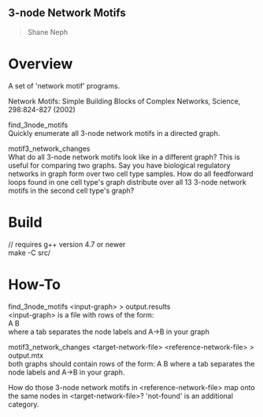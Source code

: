 ## 3-node Network Motifs ##
> Shane Neph


Overview
=========
A set of 'network motif' programs.  

Network Motifs: Simple Building Blocks of Complex Networks, Science, 298:824-827 (2002)  

find_3node_motifs  
Quickly enumerate all 3-node network motifs in a directed graph.  

motif3_network_changes  
What do all 3-node network motifs look like in a different graph?  This is useful for comparing two graphs.  Say you have biological regulatory networks in graph form over two cell type samples.  How do all feedforward loops found in one cell type's graph distribute over all 13 3-node network motifs in the second cell type's graph?

Build
======
// requires g++ version 4.7 or newer  
make -C src/

How-To
=======
find_3node_motifs \<input-graph\> \> output.results  
  \<input-graph\> is a file with rows of the form:  
A   B  
  where a tab separates the node labels and A->B in your graph  


motif3_network_changes \<target-network-file\> \<reference-network-file\> \> output.mtx  
  both graphs should contain rows of the form:
A   B
  where a tab separates the node labels and A->B in your graph.

  How do those 3-node network motifs in \<reference-network-file\> map onto the same nodes in \<target-network-file\>?  'not-found' is an additional category.
